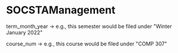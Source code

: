 # SOCSTAManagement
term_month_year -> e.g., this semester would be filed under "Winter January 2022"

course_num -> e.g., this course would be filed under "COMP 307"
